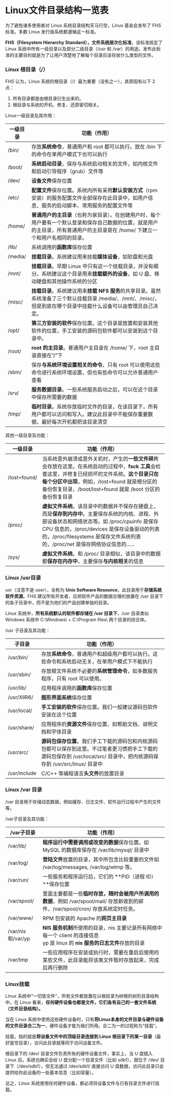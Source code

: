 # Linux文件目录结构一览表

为了避免诸多使用者对 Linux 系统目录结构天马行空，Linux 基金会发布了 FHS 标准。多数 Linux 发行版系统都遵循这一标准。

**FHS（Filesystem Hierarchy Standard），文件系统层次化标准**，该标准规定了 Linux 系统中所有一级目录以及部分二级目录（/usr 和 /var）的用途。发布此标准的主要目的就是为了让用户清楚地了解每个目录应该存放什么类型的文件。

### Linux 根目录（/）

FHS 认为，Linux 系统的根目录（/）最为重要（没有之一），其原因有以下 2 点：

1. 所有目录都是由根目录衍生出来的。
2. 根目录与系统的开机、修复、还原密切相关。

Linux一级目录及其作用：

| 一级目录 | 功能（作用）                                                 |
| -------- | ------------------------------------------------------------ |
| /bin/    | 存放**系统命令**，普通用户和 root 都可以执行。放在 /bin 下的命令在单用户模式下也可以执行 |
| /boot/   | **系统启动目录**，保存与系统启动相关的文件，如内核文件和启动引导程序（grub）文件等 |
| /dev/    | **设备文件**保存位置                                         |
| /etc/    | **配置文件**保存位置。系统内所有采用**默认安装方式**（rpm 安装）的服务配置文件全部保存在此目录中，如用户信息、服务的启动脚本、常用服务的配置文件等 |
| /home/   | **普通用户的主目录**（也称为家目录）。在创建用户时，每个用户要有一个默认登录和保存自己数据的位置，就是用户的主目录，所有普通用户的主目录是在 /home/ 下建立一个和用户名相同的目录。 |
| /lib/    | 系统调用的**函数库**保存位置                                 |
| /media/  | **挂载目录**。系统建议用来挂载**媒体设备**，如软盘和光盘     |
| /mnt/    | **挂载目录**。早期 Linux 中只有这一个挂载目录，并没有细分。系统建议这个目录用来**挂载额外的设备**，如 U 盘、移动硬盘和其他操作系统的分区 |
| /misc/   | **挂载目录**。系统建议用来**挂载 NFS 服务**的共享目录。虽然系统准备了三个默认挂载目录 /media/、/mnt/、/misc/，但是到底在哪个目录中挂载什么设备可以由管理员自己决定。 |
| /opt/    | **第三方安装的软件**保存位置。这个目录是放置和安装其他软件的位置，手工安装的源码包软件都可以安装到这个目录中。 |
| /root/   | **root 的主目录**。普通用户主目录在 /home/ 下，root 主目录直接在“/”下 |
| /sbin/   | 保存**与系统环境设置相关的命令**，只有 root 可以使用这些命令进行系统环境设置，但也有些命令可以允许普通用户查看 |
| /srv/    | **服务数据目录**。一些系统服务启动之后，可以在这个目录中保存所需要的数据 |
| /tmp/    | **临时目录**。系统存放临时文件的目录，在该目录下，所有用户都可以访问和写入。建议此目录中不能保存重要数据，最好每次开机都把该目录清空 |

其他一级目录及功能：

| 一级目录     | 功能（作用）                                                 |
| ------------ | ------------------------------------------------------------ |
| /lost+found/ | 当系统意外崩溃或意外关机时，产生的**一些文件碎片**会存放在这里。在系统启动的过程中，**fsck 工具**会检查这里，并修复已经损坏的文件系统。**这个目录只在每个分区中出现**，例如，/lost+found 就是根分区的备份恢复目录，/boot/lost+found 就是 /boot 分区的备份恢复目录 |
| /proc/       | **虚拟文件系统**。该目录中的数据并不保存在硬盘上，而是**保存到内存中**。主要保存系统的内核、进程、外部设备状态和网络状态等。如 /proc/cpuinfo 是保存 CPU 信息的，/proc/devices 是保存设备驱动的列表的，/proc/filesystems 是保存文件系统列表的，/proc/net 是保存网络协议信息的...... |
| /sys/        | **虚拟文件系统**。和 /proc/ 目录相似，该目录中的数据都**保存在内存中**，主要保存**与内核相关**的信息 |

### Linux /usr目录

usr（注意不是 user），全称为 **Unix Software Resource**，此目录用于**存储系统软件资源**。FHS 建议所有开发者，应把软件产品的数据合理的放置在 /usr 目录下的各子目录中，而不是为他们的产品创建单独的目录。

Linux 系统中，**所有系统默认的软件都存储在 /usr 目录下**，/usr 目录类似 Windows 系统中 C:\Windows\ + C:\Program files\ 两个目录的综合体。

/usr 子目录及其功能：

| 子目录       | 功能（作用）                                                 |
| ------------ | ------------------------------------------------------------ |
| /usr/bin/    | 存放**系统命令**，普通用户和超级用户都可以执行。这些命令和系统启动无关，在单用户模式下不能执行 |
| /usr/sbin/   | 存放根文件系统不必要的**系统管理命令**，如多数服务程序，只有 root 可以使用。 |
| /usr/lib/    | 应用程序调用的**函数库**保存位置                             |
| /usr/XllR6/  | **图形界面系统**保存位置                                     |
| /usr/local/  | **手工安装的软件**保存位置。我们一般建议源码包软件安装在这个位置 |
| /usr/share/  | 应用程序的**资源文件**保存位置，如帮助文档、说明文档和字体目录 |
| /usr/src/    | **源码包保存位置**。我们手工下载的源码包和内核源码包都可以保存到这里。不过笔者更习惯把手工下载的源码包保存到 /usr/local/src/ 目录中，把内核源码保存到 /usr/src/linux/ 目录中 |
| /usr/include | C/C++ 等编程语言**头文件**的放置目录                         |

### Linux /var 目录

/var 目录用于存储动态数据，例如缓存、日志文件、软件运行过程中产生的文件等。

/var子目录及其功能：

| /var子目录        | 功能（作用）                                                 |
| ----------------- | ------------------------------------------------------------ |
| /var/lib/         | **程序运行中需要调用或改变的数据**保存位置。如 MySQL 的数据库保存在 /var/lib/mysql/ 目录中 |
| /var/log/         | **登陆文件**放置的目录，其中所包含比较重要的文件如 /var/log/messages, /var/log/wtmp 等。 |
| /var/run/         | 一些服务和程序运行后，它们的 **PID（进程 ID）**保存位置      |
| /var/spool/       | 里面主要都是一些**临时存放，随时会被用户所调用的数据**，例如 /var/spool/mail/ 存放新收到的邮件，/var/spool/cron/ 存放系统定时任务。 |
| /var/www/         | RPM 包安装的 Apache 的**网页主目录**                         |
| /var/nis和/var/yp | **NIS 服务机制**所使用的目录，nis 主要记录所有网络中每一个 client 的连接信息<br>yp 是 linux 的 **nis 服务的日志文件**存放的目录 |
| /var/tmp          | 一些应用程序在安装或执行时，需要在重启后使用的某些文件，此目录能将该类文件暂时存放起来，完成后再行删除 |

### Linux挂载

Linux 系统中“一切皆文件”，所有文件都放置在以根目录为树根的树形目录结构中。在 Linux 看来，**任何硬件设备也都是文件，它们各有自己的一套文件系统（文件目录结构）。**

当在 Linux 系统中使用这些硬件设备时，只有**将Linux本身的文件目录与硬件设备的文件目录合二为一**，硬件设备才能为我们所用。合二为一的过程称为“挂载”。

挂载，指的就是**将设备文件中的顶级目录连接到 Linux 根目录下的某一目录**（最好是空目录），访问此目录就等同于访问设备文件。

根目录下的 /dev/ 目录文件负责所有的硬件设备文件，事实上，当 U 盘插入 Linux 后，系统也确实会给 U 盘分配一个目录文件（比如 sdb1），就位于 /dev/ 目录下（/dev/sdb1），但无法通过 /dev/sdb1/ 直接访问 U 盘数据，访问此目录只会提供给你此设备的一些基本信息（比如容量）。

总之，Linux 系统使用任何硬件设备，都必须将设备文件与已有目录文件进行挂载。


